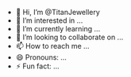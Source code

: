 - 👋 Hi, I’m @TitanJewellery
- 👀 I’m interested in ...
- 🌱 I’m currently learning ...
- 💞️ I’m looking to collaborate on ...
- 📫 How to reach me ...
- 😄 Pronouns: ...
- ⚡ Fun fact: ...

<!---
TitanJewellery/TitanJewellery is a ✨ special ✨ repository because its `README.md` (this file) appears on your GitHub profile.
You can click the Preview link to take a look at your changes.
--->
